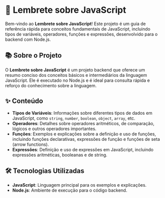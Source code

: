 # 📝 Lembrete sobre JavaScript

Bem-vindo ao **Lembrete sobre JavaScript**! Este projeto é um guia de referência rápida para conceitos fundamentais de JavaScript, incluindo tipos de variáveis, operadores, funções e expressões, desenvolvido para o backend com Node.js.

## 📚 Sobre o Projeto

O **Lembrete sobre JavaScript** é um projeto backend que oferece um resumo conciso dos conceitos básicos e intermediários da linguagem JavaScript. Ele é executado no Node.js e é ideal para consulta rápida e reforço do conhecimento sobre a linguagem.

## ✨ Conteúdo

- **Tipos de Variáveis**: Informações sobre diferentes tipos de dados em JavaScript, como `string`, `number`, `boolean`, `object`, `array`, etc.
- **Operadores**: Detalhes sobre operadores aritméticos, de comparação, lógicos e outros operadores importantes.
- **Funções**: Exemplos e explicações sobre a definição e uso de funções, incluindo funções declarativas, expressões de função e funções de seta (arrow functions).
- **Expressões**: Definição e uso de expressões em JavaScript, incluindo expressões aritméticas, booleanas e de string.

## 🛠️ Tecnologias Utilizadas

- **JavaScript**: Linguagem principal para os exemplos e explicações.
- **Node.js**: Ambiente de execução para o código backend.

